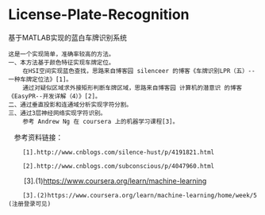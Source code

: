 # License-Plate-Recognition
基于MATLAB实现的蓝白车牌识别系统

    这是一个实现简单，准确率较高的方法。
    一、本方法基于颜色特征实现车牌定位。
        在HSI空间实现蓝色查找，思路来自博客园 silenceer 的博客《车牌识别LPR（五）-- 一种车牌定位法》[1]。
        通过对疑似区域求外接矩形判断车牌区域，思路来自博客园 计算机的潜意识 的博客 《EasyPR--开发详解（4）》[2]。
    二、通过垂直投影和连通域分析实现字符分割。
    三、通过3层神经网络实现字符识别。
        参考 Andrew Ng 在 coursera 上的机器学习课程[3]。
    
    参考资料链接：
    
        [1].http://www.cnblogs.com/silence-hust/p/4191821.html
        
        [2].http://www.cnblogs.com/subconscious/p/4047960.html
        
        [3].(1)https://www.coursera.org/learn/machine-learning
        
        [3].(2)https://www.coursera.org/learn/machine-learning/home/week/5 (注册登录可见)
        

